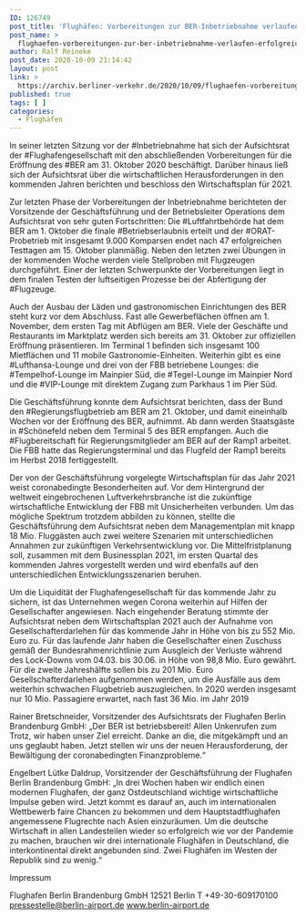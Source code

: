 ```yaml
---
ID: 126749
post_title: 'Flughäfen: Vorbereitungen zur BER-Inbetriebnahme verlaufen erfolgreich Finanzfragen der nächsten Jahre im Fokus aus Berliner Flughäfen'
post_name: >
  flughaefen-vorbereitungen-zur-ber-inbetriebnahme-verlaufen-erfolgreich-finanzfragen-der-naechsten-jahre-im-fokus-aus-berliner-flughaefen
author: Ralf Reineke
post_date: 2020-10-09 21:14:42
layout: post
link: >
  https://archiv.berliner-verkehr.de/2020/10/09/flughaefen-vorbereitungen-zur-ber-inbetriebnahme-verlaufen-erfolgreich-finanzfragen-der-naechsten-jahre-im-fokus-aus-berliner-flughaefen/
published: true
tags: [ ]
categories:
  - Flughäfen
---
```

In seiner letzten Sitzung vor der #Inbetriebnahme hat sich der Aufsichtsrat der #Flughafengesellschaft mit den abschließenden Vorbereitungen für die Eröffnung des #BER am 31. Oktober 2020 beschäftigt. Darüber hinaus ließ sich der Aufsichtsrat über die wirtschaftlichen Herausforderungen in den kommenden Jahren berichten und beschloss den Wirtschaftsplan für 2021.

Zur letzten Phase der Vorbereitungen der Inbetriebnahme berichteten der Vorsitzende der Geschäftsführung und der Betriebsleiter Operations dem Aufsichtsrat von sehr guten Fortschritten: Die #Luftfahrtbehörde hat dem BER am 1. Oktober die finale #Betriebserlaubnis erteilt und der #ORAT-Probetrieb mit insgesamt 9.000 Komparsen endet nach 47 erfolgreichen Testtagen am 15. Oktober planmäßig. Neben den letzten zwei Übungen in der kommenden Woche werden viele Stellproben mit Flugzeugen durchgeführt. Einer der letzten Schwerpunkte der Vorbereitungen liegt in dem finalen Testen der luftseitigen Prozesse bei der Abfertigung der #Flugzeuge.

Auch der Ausbau der Läden und gastronomischen Einrichtungen des BER steht kurz vor dem Abschluss. Fast alle Gewerbeflächen öffnen am 1. November, dem ersten Tag mit Abflügen am BER. Viele der Geschäfte und Restaurants im Marktplatz werden sich bereits am 31. Oktober zur offiziellen Eröffnung präsentieren. Im Terminal 1 befinden sich insgesamt 100 Mietflächen und 11 mobile Gastronomie-Einheiten. Weiterhin gibt es eine #Lufthansa-Lounge und drei von der FBB betriebene Lounges: die #Tempelhof-Lounge im Mainpier Süd, die #Tegel-Lounge im Mainpier Nord und die #VIP-Lounge mit direktem Zugang zum Parkhaus 1 im Pier Süd.

Die Geschäftsführung konnte dem Aufsichtsrat berichten, dass der Bund den #Regierungsflugbetrieb am BER am 21. Oktober, und damit eineinhalb Wochen vor der Eröffnung des BER, aufnimmt. Ab dann werden Staatsgäste in #Schönefeld neben dem Terminal 5 des BER empfangen. Auch die #Flugbereitschaft für Regierungsmitglieder am BER auf der Ramp1 arbeitet. Die FBB hatte das Regierungsterminal und das Flugfeld der Ramp1 bereits im Herbst 2018 fertiggestellt.

Der von der Geschäftsführung vorgelegte Wirtschaftsplan für das Jahr 2021 weist coronabedingte Besonderheiten auf. Vor dem Hintergrund der weltweit eingebrochenen Luftverkehrsbranche ist die zukünftige wirtschaftliche Entwicklung der FBB mit Unsicherheiten verbunden. Um das mögliche Spektrum trotzdem abbilden zu können, stellte die Geschäftsführung dem Aufsichtsrat neben dem Managementplan mit knapp 18 Mio. Fluggästen auch zwei weitere Szenarien mit unterschiedlichen Annahmen zur zukünftigen Verkehrsentwicklung vor. Die Mittelfristplanung soll, zusammen mit dem Businessplan 2021, im ersten Quartal des kommenden Jahres vorgestellt werden und wird ebenfalls auf den unterschiedlichen Entwicklungsszenarien beruhen.

Um die Liquidität der Flughafengesellschaft für das kommende Jahr zu sichern, ist das Unternehmen wegen Corona weiterhin auf Hilfen der Gesellschafter angewiesen. Nach eingehender Beratung stimmte der Aufsichtsrat neben dem Wirtschaftsplan 2021 auch der Aufnahme von Gesellschafterdarlehen für das kommende Jahr in Höhe von bis zu 552 Mio. Euro zu. Für das laufende Jahr haben die Gesellschafter einen Zuschuss gemäß der Bundesrahmenrichtlinie zum Ausgleich der Verluste während des Lock-Downs vom 04.03. bis 30.06. in Höhe von 98,8 Mio. Euro gewährt. Für die zweite Jahreshälfte sollen bis zu 201 Mio. Euro Gesellschafterdarlehen aufgenommen werden, um die Ausfälle aus dem weiterhin schwachen Flugbetrieb auszugleichen. In 2020 werden insgesamt nur 10 Mio. Passagiere erwartet, nach fast 36 Mio. im Jahr 2019

Rainer Bretschneider, Vorsitzender des Aufsichtsrats der Flughafen Berlin Brandenburg GmbH: „Der BER ist betriebsbereit! Allen Unkenrufen zum Trotz, wir haben unser Ziel erreicht. Danke an die, die mitgekämpft und an uns geglaubt haben. Jetzt stellen wir uns der neuen Herausforderung, der Bewältigung der coronabedingten Finanzprobleme.“

Engelbert Lütke Daldrup, Vorsitzender der Geschäftsführung der Flughafen Berlin Brandenburg GmbH: „In drei Wochen haben wir endlich einen modernen Flughafen, der ganz Ostdeutschland wichtige wirtschaftliche Impulse geben wird. Jetzt kommt es darauf an, auch im internationalen Wettbewerb faire Chancen zu bekommen und dem Hauptstadtflughafen angemessene Flugrechte nach Asien einzuräumen. Um die deutsche Wirtschaft in allen Landesteilen wieder so erfolgreich wie vor der Pandemie zu machen, brauchen wir drei internationale Flughäfen in Deutschland, die interkontinental direkt angebunden sind. Zwei Flughäfen im Westen der Republik sind zu wenig.“

Impressum

Flughafen Berlin Brandenburg GmbH
12521 Berlin
T +49-30-609170100
pressestelle@berlin-airport.de
www.berlin-airport.de